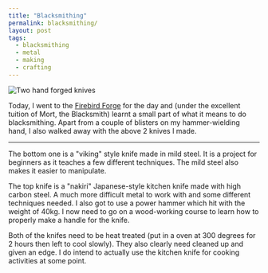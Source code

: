 ```yaml
---
title: "Blacksmithing"
permalink: blacksmithing/
layout: post
tags:
  - blacksmithing
  - metal
  - making
  - crafting
---
```


![Two hand forged knives](/content/posts/assets/blacksmithing.jpg)

Today, I went to the [Firebird Forge](https://www.firebirdforge.co.uk/) for the day and (under the excellent tuition of Mort, the Blacksmith) learnt a small part of what it means to do blacksmithing. Apart from a couple of blisters on my hammer-wielding hand, I also walked away with the above 2 knives I made.

---

The bottom one is a "viking" style knife made in mild steel. It is a project for beginners as it teaches a few different techniques. The mild steel also makes it easier to manipulate.

The top knife is a "nakiri" Japanese-style kitchen knife made with high carbon steel. A much more difficult metal to work with and some different techniques needed. I also got to use a power hammer which hit with the weight of 40kg. I now need to go on a wood-working course to learn how to properly make a handle for the knife.

Both of the knifes need to be heat treated (put in a oven at 300 degrees for 2 hours then left to cool slowly). They also clearly need cleaned up and given an edge. I do intend to actually use the kitchen knife for cooking activities at some point.
